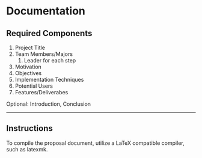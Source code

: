 # Documentation


## Required Components
1. Project Title
2. Team Members/Majors
   1. Leader for each step
3. Motivation
4. Objectives
5. Implementation Techniques
6. Potential Users
7. Features/Deliverabes

Optional: Introduction, Conclusion

---

## Instructions

To compile the proposal document, utilize a LaTeX compatible compiler, such as latexmk.